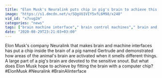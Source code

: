 ```yaml
---
title: "Elon Musk's Neuralink puts chip in pig's brain to achieve this... Oneindia News"
image: "https://s1.dmcdn.net/v/SQgVU1VIY5xfL6M98/x240"
vid_id: "x7vug2m"
categories: "news"
tags: ["brain machine interface"," brain control machines"," brain and artificial intelligence"]
date: "2020-08-29T23:21:03+03:00"
---
```

Elon Musk's company Neuralink that makes brain and machine interfaces has put a chip inside the brain of a pig named Gertrude and demonstrated how areas of the animal's brain are activated when it smells different things. A large part of a pig's brain are devoted to the sensitive snout. But what does Elon Musk hope to achieve by fitting the brain with a computer chip?   <br>#ElonMusk #Neuralink #BrainAIinterface
